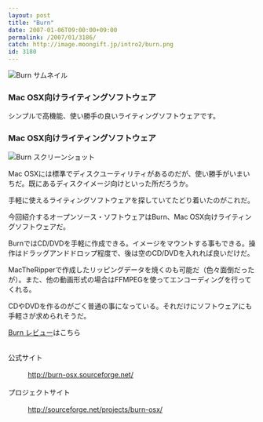 ```yaml
---
layout: post
title: "Burn"
date: 2007-01-06T09:00:00+09:00
permalink: /2007/01/3186/
catch: http://image.moongift.jp/intro2/burn.png
id: 3180
---
```

 ![Burn サムネイル](http://image.moongift.jp/intro2/burn.t.png "Burn サムネイル")
  

### Mac OSX向けライティングソフトウェア
  
シンプルで高機能、使い勝手の良いライティングソフトウェアです。  
<!--more-->  

### Mac OSX向けライティングソフトウェア
  

![Burn スクリーンショット](http://image.moongift.jp/intro2/burn.png "Burn スクリーンショット")

  

Mac OSXには標準でディスクユーティリティがあるのだが、使い勝手がいまいちだ。既にあるディスクイメージ向けといった所だろうか。

  

手軽に使えるライティングソフトウェアを探していてたどり着いたのがこれだ。

  

今回紹介するオープンソース・ソフトウェアはBurn、Mac OSX向けライティングソフトウェアだ。

  

BurnではCD/DVDを手軽に作成できる。イメージをマウントする事もできる。操作はドラッグアンドドロップ程度で、後は空のCD/DVDを入れれば良いだけだ。

  

MacTheRipperで作成したリッピングデータを焼くのも可能だ（色々面倒だったが）。また、他の動画形式の場合はFFMPEGを使ってエンコーディングを行ってくれる。

  

CDやDVDを作るのがごく普通の事になっている。それだけにソフトウェアにも手軽さが求められそうだ。

  

[Burn レビュー](http://oss.moongift.jp/review/i-3217.html)はこちら

  
<dl>
<br><dt>公式サイト</dt>
<br><dd><a href="http://burn-osx.sourceforge.net/" target="_blank">http://burn-osx.sourceforge.net/</a></dd>
<br><dt>プロジェクトサイト</dt>
<br><dd><a href="http://sourceforge.net/projects/burn-osx/" target="_blank">http://sourceforge.net/projects/burn-osx/</a></dd>
<br>
</dl>